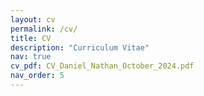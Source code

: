 ```yaml
---
layout: cv 
permalink: /cv/
title: CV
description: "Curriculum Vitae"
nav: true 
cv_pdf: CV_Daniel_Nathan_October_2024.pdf
nav_order: 5
---
```


